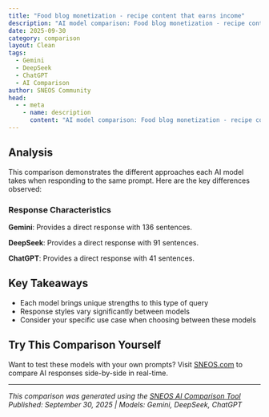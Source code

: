 ```yaml
---
title: "Food blog monetization - recipe content that earns income"
description: "AI model comparison: Food blog monetization - recipe content that earns income..."
date: 2025-09-30
category: comparison
layout: Clean
tags:
  - Gemini
  - DeepSeek
  - ChatGPT
  - AI Comparison
author: SNEOS Community
head:
  - - meta
    - name: description
      content: "AI model comparison: Food blog monetization - recipe content that earns income..."
---
```


<ChatComparison
  title="Food blog monetization - recipe content that earns income"
  prompt="Food blog monetization - recipe content that earns income"
  :responses='{
    "Gemini": "Okay, let\u0027s dive into how to monetize a food blog with recipe content!  This is a popular niche, but with the right strategy, you can build a sustainable income stream.  Here\u0027s a comprehensive breakdown:\n\n**I. Foundational Elements for Monetization**\n\nBefore you even think about money, focus on these:\n\n*   **High-Quality Content:**\n    *   **Original Recipes:** Create your own recipes! Avoid directly copying from other sources.  Inspired by is fine, but put your own spin on them.  The internet is already full of the same basic recipes.\n    *   **Detailed Recipe Instructions:**  Clarity is key.  Assume your reader is a beginner. Include specific measurements, temperatures, and timings.  Break down complex steps.\n    *   **High-Quality Photography \u0026 Videography:**  This is *crucial* in the food space.  People eat with their eyes first.  Use good lighting, composition, and styling.  Consider short videos demonstrating techniques.  Invest in good equipment.\n    *   **SEO Optimization:**  Research keywords people are searching for (e.g., \u0022easy chicken dinner recipes,\u0022 \u0022vegan chocolate cake\u0022).  Use those keywords naturally in your recipe titles, descriptions, and throughout the post.  Optimize image alt text.\n    *   **User-Friendly Website:** Clean design, easy navigation, fast loading times (optimize images!), mobile-friendliness.\n\n*   **Building an Audience:**\n    *   **Consistency:** Publish new content regularly (e.g., 2-3 times per week).\n    *   **Social Media Presence:**  Actively engage on platforms like Instagram, Pinterest, Facebook, TikTok. Share your recipes, behind-the-scenes content, and interact with your followers.\n    *   **Email List:**  Offer a freebie (e.g., an ebook of favorite recipes, a meal planning template) in exchange for email sign-ups.  Nurture your list with valuable content and promotions.\n    *   **Community Building:**  Respond to comments on your blog and social media.  Ask questions, run polls, and foster a sense of community.\n\n**II. Monetization Methods**\n\nNow, the fun part! Here are the primary ways to monetize your food blog:\n\n1.  **Advertising:**\n\n    *   **Display Ads:**\n        *   **Google AdSense:** Easy to set up, but the earnings per impression are often low.\n        *   **Ad Networks (Mediavine, AdThrive):**  Higher earnings than AdSense, but require a significant amount of traffic (usually at least 50,000 sessions per month for Mediavine and 100,000 for AdThrive).  They offer better ad optimization and dedicated support.\n        *   **Private Ad Sales:**  Directly sell ad space to brands that align with your audience. This can be more lucrative, but requires more effort to manage.\n\n    *   **Important Considerations for Ads:**\n        *   **Ad Placement:**  Experiment with different ad placements to find what works best without disrupting the user experience.\n        *   **Ad Density:**  Don\u0027t overload your site with ads.  Too many ads can be annoying and deter visitors.\n        *   **Ad Quality:**  Ensure the ads are relevant to your audience and not offensive.\n\n2.  **Affiliate Marketing:**\n\n    *   **How it works:**  You promote products or services (e.g., kitchen appliances, ingredients, meal kits) on your blog and earn a commission for every sale made through your unique affiliate link.\n    *   **Examples:**\n        *   **Amazon Associates:**  Promote cookware, ingredients, cookbooks, etc.\n        *   **Ingredient Suppliers:**  Partner with companies that sell specific ingredients (e.g., spices, oils, baking supplies).\n        *   **Meal Kit Delivery Services:**  Promote meal kits like Blue Apron, HelloFresh, etc.\n        *   **Kitchen Gadget Companies:**  Affiliate with brands that sell blenders, food processors, Instant Pots, etc.\n        *   **Recipe Plugin/Software:** If you use a particular recipe plugin, you can potentially partner as an affiliate.\n    *   **Best Practices:**\n        *   **Authenticity:**  Only promote products you genuinely use and believe in.\n        *   **Disclosure:**  Clearly disclose your affiliate relationships to comply with FTC guidelines.  Include a disclosure statement at the beginning of your posts.\n        *   **Contextual Links:**  Integrate affiliate links naturally within your content. Don\u0027t just randomly throw them in.\n\n3.  **Sponsored Content:**\n\n    *   **How it works:**  Brands pay you to create content (e.g., recipe posts, videos, social media posts) that features their products or services.\n    *   **Types of Sponsored Content:**\n        *   **Sponsored Blog Posts:**  Develop a recipe using a specific brand\u0027s ingredient or product.\n        *   **Sponsored Social Media Posts:**  Create posts or videos showcasing a product on Instagram, TikTok, etc.\n        *   **Sponsored Recipe Development:**  Develop a recipe exclusively for a brand to use on their website or marketing materials.\n        *   **Brand Ambassadorship:**  Long-term partnerships with brands where you represent them in various capacities.\n    *   **Important Considerations:**\n        *   **Relevance:**  Partner with brands that are relevant to your niche and audience.\n        *   **Transparency:**  Clearly label all sponsored content as \u0022sponsored\u0022 or \u0022in partnership with [Brand Name]\u0022.\n        *   **Creative Freedom:**  Maintain some creative control over the content you create. Don\u0027t sacrifice your authenticity for a paycheck.\n        *   **Negotiation:**  Negotiate your rates based on your reach, engagement, and the scope of the project.\n\n4.  **Selling Digital Products:**\n\n    *   **Ebooks:**\n        *   **Recipe Ebooks:**  Compile themed recipe collections (e.g., \u002230-Minute Weeknight Dinners,\u0022 \u0022Gluten-Free Baking,\u0022 \u0022Plant-Based Desserts\u0022).\n        *   **Cookbooks:**  Create comprehensive cookbooks on specific topics.\n    *   **Online Courses:**\n        *   **Cooking Courses:**  Teach specific cooking techniques (e.g., bread baking, knife skills, fermentation).\n        *   **Baking Courses:**  Teach baking skills, decorating techniques or specific niche recipes like macarons.\n        *   **Meal Planning Courses:**  Teach people how to meal plan effectively.\n    *   **Meal Plans:**  Create and sell weekly or monthly meal plans with recipes and shopping lists.\n    *   **Printable Resources:**\n        *   **Recipe Templates:**  Help people organize their own recipes.\n        *   **Shopping Lists:**  Printable shopping list templates.\n        *   **Pantry Inventory Lists:**  Help people track what they have in their pantry.\n    *   **Memberships:**\n        *   **Recipe Club:**  Offer exclusive recipes, content, and community access for a monthly fee.\n        *   **Meal Planning Membership:**  Provide weekly meal plans, shopping lists, and support.\n\n5.  **Physical Products (More Advanced):**\n\n    *   **Cookbooks:**  Self-publish a physical cookbook through services like Amazon KDP.\n    *   **Kitchenware:**  Design and sell your own line of kitchen tools or accessories.  This requires significant investment.\n    *   **Food Products:**  Develop and sell your own line of sauces, spices, or other food products. This involves a lot of regulatory hurdles.\n\n6.  **Services:**\n\n    *   **Recipe Development:**  Offer your recipe development skills to food brands or other bloggers.\n    *   **Food Photography:**  Provide food photography services for restaurants, food businesses, or other bloggers.\n    *   **Meal Planning Consultation:**  Offer personalized meal planning services to clients.\n    *   **Cooking Classes (Online or In-Person):**  Teach cooking classes to individuals or groups.\n\n**III. Key Strategies for Success**\n\n*   **Niche Down:**  Instead of trying to be everything to everyone, focus on a specific niche within the food space (e.g., vegan baking, Instant Pot recipes, keto cooking, healthy family meals).  This will help you attract a more targeted audience and establish yourself as an expert.\n*   **Build a Strong Brand:**  Develop a consistent brand identity across your blog, social media, and all your content.  This includes your logo, color scheme, fonts, and tone of voice.\n*   **Engage with Your Audience:**  Respond to comments, answer questions, and ask for feedback.  Show your audience that you care about their opinions and needs.\n*   **Promote Your Content:**  Don\u0027t just publish and forget it.  Actively promote your content on social media, through email marketing, and by reaching out to other bloggers and influencers in your niche.\n*   **Track Your Results:**  Use Google Analytics to track your website traffic, page views, and other key metrics.  This will help you understand what\u0027s working and what\u0027s not.  Analyze your affiliate sales and ad revenue to identify opportunities for improvement.\n*   **Be Patient and Persistent:**  Building a successful food blog takes time and effort.  Don\u0027t get discouraged if you don\u0027t see results overnight.  Keep creating high-quality content, engaging with your audience, and promoting your blog.\n*   **Adapt and Evolve:**  The food blogging landscape is constantly changing.  Stay up-to-date on the latest trends and technologies and be willing to adapt your strategy as needed.\n*   **SEO is your best friend:** Learn the basics, then keep learning more.\n*   **Consider legal:** Make sure you comply with all the applicable laws of your region for running an online business.\n\n**IV. Common Mistakes to Avoid**\n\n*   **Not Focusing on Quality Content:**  Don\u0027t sacrifice quality for quantity.  Focus on creating amazing recipes and content that your audience will love.\n*   **Ignoring SEO:**  If people can\u0027t find your blog, you won\u0027t make any money.\n*   **Not Building an Email List:**  Your email list is one of your most valuable assets.\n*   **Being Impatient:**  Building a successful blog takes time.\n*   **Not Promoting Your Content:**  Don\u0027t just create content, promote it!\n*   **Not Disclosing Affiliate Links and Sponsored Content:**  Transparency is essential.\n*   **Not Investing in Your Blog:**  Treat your blog like a business.  Invest in good photography equipment, website design, and other tools that will help you succeed.\n\n**In Summary:**\n\nMonetizing a food blog requires a multifaceted approach. It\u0027s about creating exceptional content, building a loyal audience, choosing the right monetization methods, and being patient and persistent. Good luck!\n",
    "DeepSeek": "Of course! Monetizing a food blog with recipe content is a marathon, not a sprint, but it\u0027s incredibly achievable with the right strategy. Here is a comprehensive guide to turning your passion for recipes into a sustainable income.\n\n### The Foundation: Prerequisites for Monetization\n\nBefore you can earn significant income, you need to build a solid foundation. Income follows audience trust and traffic.\n\n1.  **High-Quality, Original Recipes:** Your content is your product. It must be reliable, well-tested, and unique. Avoid simply copying recipes from cookbooks.\n2.  **Exceptional Food Photography:** People eat with their eyes. Professional, bright, and appealing photos are non-negotiable for a successful food blog in 2024. This is your single most important marketing tool.\n3.  **Search Engine Optimization (SEO):** This is how people find you. Research keywords (e.g., \u0022easy weeknight chicken dinner,\u0022 \u0022vegan chocolate cake\u0022) and optimize your recipe posts and blog posts around them.\n4.  **Engaged Audience:** Build an email list and foster a community on social media (Instagram, Pinterest, and TikTok are crucial for food blogs). An engaged audience is more valuable than a large, passive one.\n\n---\n\n### The Monetization Methods: From Starter to Advanced\n\nHere are the primary ways to earn money, starting with the most common.\n\n#### Tier 1: The Core Revenue Streams (Most Food Blogs)\n\n**1. Display Advertising (The \u0022Set It and Forget It\u0022 Model)**\nThis is the most common starting point. You place ad units on your blog, and you get paid based on page views or clicks.\n\n*   **How it works:** You join an ad network that serves relevant ads to your site.\n*   **Key Players:**\n    *   **Starter:** **Google AdSense** (easy to get into, lower payouts).\n    *   **Intermediate:** **Mediavine** (requires 50,000 monthly sessions). Beloved by food bloggers for high RPMs (Revenue Per Mille / per 1000 views) and excellent customer service.\n    *   **Advanced:** **AdThrive** (now part of Raptive, requires ~100,000 monthly pageviews) and **Raptive** (formerly AdThrive). Known for top-tier payouts.\n*   **Income Potential:** Directly tied to your traffic. RPMs for food blogs can range from $15 to $40\u002B depending on the season (higher around holidays) and your ad network.\n\n**2. Affiliate Marketing (Strategic Recommendations)**\nYou recommend products you genuinely use and love, and earn a commission when readers purchase through your unique link.\n\n*   **How it works:** Sign up for affiliate programs and link to products within your recipe posts and blog content.\n*   **Top Affiliates for Food Blogs:**\n    *   **Amazon Associates:** Link to specific kitchen tools, ingredients, cookbooks, etc., used in your recipe.\n    *   **Specialty Food Retailers:** Thrive Market, Bob\u0027s Red Mill, King Arthur Baking.\n    *   **Grocery Delivery:** Instacart, Whole Foods.\n    *   **Hosting Companies:** Recommend the hosting you use (e.g., Bluehost, WP Engine).\n    *   **Camera Gear:** For your photography setup.\n*   **Pro Tip:** Create \u0022Roundup\u0022 posts like \u0022My Top 10 Kitchen Gadgets for Beginner Bakers\u0022 or \u0022Essential Pantry Staples for Indian Cooking.\u0022 These are affiliate goldmines.\n\n**3. Sponsored Content \u0026 Brand Partnerships (High-Value Projects)**\nBrands pay you to create content featuring their product.\n\n*   **How it works:** A company hires you to develop a recipe using their product (e.g., a granola bar, a specific brand of cheese, a kitchen appliance) and publish it on your blog and social media.\n*   **Income Potential:** Can be very high ($500 - $10,000\u002B per project) depending on your reach and deliverables.\n*   **Key to Success:** Only partner with brands that align with your values and your audience\u0027s interests. Always disclose sponsored content (#ad, #sponsored).\n\n---\n\n#### Tier 2: Scaling and Diversifying Your Income\n\nOnce you have a loyal audience, you can create your own products, which often have the highest profit margins.\n\n**4. Create and Sell Digital Products**\nLeverage your existing expertise and audience. The creation cost is low, and it\u0027s pure profit after the initial work.\n\n*   **eCookbooks:** Bundle your best recipes around a theme (e.g., \u002230-Minute Weeknight Meals,\u0022 \u0022Holiday Baking Guide\u0022).\n*   **Meal Plans:** A huge time-saver for your audience. Offer weekly or monthly plans, often with shopping lists.\n*   **Printable:** Kitchen conversion charts, meal planning templates, grocery lists.\n*   **Online Courses:** Teach a skill like \u0022Food Photography for Bloggers,\u0022 \u0022How to Master Sourdough,\u0022 or \u0022Intro to Thai Cooking.\u0022\n*   **Platforms:** Sell via your own website using WooCommerce (WordPress) or a dedicated platform like Gumroad or SendOwl.\n\n**5. Offer Services (Leverage Your Skills)**\nMonetize the skills you\u0027ve built while blogging.\n\n*   **Food Photography:** Shoot for other blogs, restaurants, or food brands.\n*   **Recipe Development:** Work for food brands or publications.\n*   **Social Media Management:** Manage accounts for other food-related businesses.\n*   **Consulting:** Help new food bloggers get started.\n\n---\n\n### Putting It All Together: A Sample Monetization Strategy\n\nLet\u0027s see how this works in a real recipe post for **\u0022The Best Classic Chocolate Chip Cookies.\u0022**\n\n*   **The Recipe Post Itself:**\n    *   **Display Ads:** Ads from Mediavine are placed in the header, sidebar, and within the content. *(Passive Income)*\n    *   **Affiliate Links:** You link to the specific **KitchenAid stand mixer**, **baking sheets**, and **cookie scoops** you use. You also link to the **Guittard chocolate chips** you recommend on Amazon. *(Strategic Income)*\n\n*   **Related Content on Your Blog:**\n    *   **A \u0022Kitchen Essentials\u0022 Page:** A dedicated page with all your favorite gear, full of Amazon affiliate links. *(Affiliate Hub)*\n    *   **A \u0022Baking School\u0022 eBook:** At the end of the cookie post, you have a call-to-action: \u0022Master baking! Get my \u0027Baking 101\u0027 eBook for $19.\u0022 *(Direct Sales)*\n\n*   **Social Media \u0026 Email:**\n    *   **Instagram Reel:** You post a video of the cookie-making process. In your bio, you have a link to your \u0022Ultimate Holiday Cookie Platter Guide\u0022 eBook. *(Direct Sales \u0026 Traffic Driving)*\n    *   **Email Newsletter:** You send the recipe to your list, and the newsletter includes a sponsored paragraph from a flour brand. *(Sponsored Income)*\n\n### Final Pro Tips for Success\n\n*   **Be Patient and Consistent:** It takes most bloggers 1-2 years to see substantial income.\n*   **Your Audience is Your Asset:** Nurture your email list above all else. You own that list; you don\u0027t own your Instagram followers.\n*   **Value First, Sell Second:** Provide immense value for free. Build trust. Then, when you recommend a product or sell your own, your audience will be eager to buy.\n*   **Track Your Data:** Use Google Analytics to see which recipes are most popular. Double down on what works.\n\nBy building a multi-stream income approach, you create a resilient and profitable food blog business that isn\u0027t reliant on any single source. Now, go create something delicious",
    "ChatGPT": "Monetizing a food blog with recipe content can be a rewarding venture if approached strategically. Here are several effective methods to earn income from your food blog:\n\n### 1. **Affiliate Marketing**\n- **How it works:** Promote kitchen gadgets, cooking ingredients, meal delivery kits, or cookbooks through affiliate links. When readers purchase through your links, you earn a commission.\n- **Popular programs:** Amazon Associates, ShareASale, CJ Affiliate.\n- **Tips:** Write honest reviews and integrate the product naturally within your recipe posts.\n\n### 2. **Display Advertising**\n- **How it works:** Use ad networks like Google AdSense or Mediavine to display ads on your site.\n- **Potential earnings:** Usually based on impressions (CPM) or clicks.\n- **Tips:** Optimize blog speed and layout for better ad placement and user experience.\n\n### 3. **Sponsored Posts and Brand Collaborations**\n- **How it works:** Brands pay you to create content featuring their products.\n- **Examples:** Recipes using a particular brand\u2019s ingredient, kitchen appliance demonstrations.\n- **Tips:** Maintain authenticity and only collaborate with brands that align with your blog\u2019s niche.\n\n### 4. **Selling Digital Products**\n- **Types of products:** E-cookbooks, meal plans, cooking courses, printable grocery lists.\n- **Benefits:** High profit margin since there\u2019s no physical inventory.\n- **Tips:** Bundle your recipes into themed e-books (e.g., \u201C30-Minute Dinners\u201D or \u201CGluten-Free Baking\u201D).\n\n### 5. **Offer Online Cooking Classes or Workshops**\n- **Format:** Live Zoom sessions, pre-recorded courses, or membership sites with exclusive lessons.\n- **Advantages:** Builds a loyal community willing to pay for expert guidance.\n- **Tips:** Promote through your blog and social media channels.\n\n### 6. **Subscription or Membership Model**\n- **What this entails:** Provide premium content only available to subscribers, such as exclusive recipes, video tutorials, or meal planning tools.\n- **Platforms:** Patreon, Memberful, or built-in membership options via WordPress plugins.\n- **Tips:** Offer a free tier with some content to attract users before upselling.\n\n### 7. **Sell Physical Products**\n- **Examples:** Branded merchandise, spice blends, kitchen tools.\n- **Considerations:** Requires inventory management and fulfillment.\n- **Tips:** Start small with print-on-demand items like aprons or mugs.\n\n### 8. **Utilize YouTube or Social Media for Additional Revenue**\n- **How:** Create video recipe content on YouTube or Instagram with monetization options (ads, sponsorships, affiliate links).\n- **Pros:** Expands your audience and revenue streams.\n- **Tips:** Repurpose blog recipes into engaging video content.\n\n### Additional Tips for Success:\n- **SEO:** Optimize your recipes with proper keywords, structured data (schema markup), and attractive images to rank higher in search engines.\n- **Quality Content:** Consistently publish high-quality, tested recipes with beautiful photography.\n- **Email List:** Build an email list to promote your products, courses, and affiliate offers directly.\n- **Engagement:** Interact with your readers through comments and social media to build a loyal community.\n\nBy combining several of these monetization strategies, you can create diversified income streams from your food blog\u0027s recipe content."
  }'
  published-date="16:36"
/>

## Analysis

This comparison demonstrates the different approaches each AI model takes when responding to the same prompt. Here are the key differences observed:

### Response Characteristics

**Gemini**: Provides a direct response with 136 sentences. 

**DeepSeek**: Provides a direct response with 91 sentences. 

**ChatGPT**: Provides a direct response with 41 sentences. 

## Key Takeaways

- Each model brings unique strengths to this type of query
- Response styles vary significantly between models
- Consider your specific use case when choosing between these models

## Try This Comparison Yourself

Want to test these models with your own prompts? Visit [SNEOS.com](https://sneos.com) to compare AI responses side-by-side in real-time.

---

*This comparison was generated using the [SNEOS AI Comparison Tool](https://sneos.com)*
*Published: September 30, 2025 | Models: Gemini, DeepSeek, ChatGPT*
